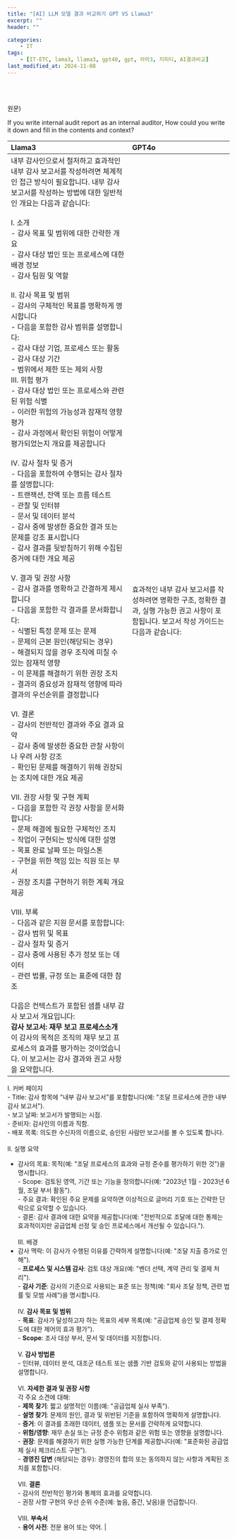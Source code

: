 ```yaml
---
title: "[AI] LLM 모델 결과 비교하기 GPT VS Llama3"
excerpt: ""
header: ""

categories:
    - IT
tags:
    - [IT-ETC, lama3, llama3, gpt40, gpt, 라마3, 지피티, AI결과비교]
last_modified_at: 2024-11-08
---
```

<br><br>

원문) 


If you write internal audit report as an internal auditor, How could you write it down and fill in the contents and context?


| Llama3 | GPT4o |
| :------------------ | :------------------ |
| 내부 감사인으로서 철저하고 효과적인 내부 감사 보고서를 작성하려면 체계적인 접근 방식이 필요합니다. 내부 감사 보고서를 작성하는 방법에 대한 일반적인 개요는 다음과 같습니다:<br><br>I. 소개<br>- 감사 목표 및 범위에 대한 간략한 개요<br>- 감사 대상 법인 또는 프로세스에 대한 배경 정보<br>- 감사 팀원 및 역할<br><br>II. 감사 목표 및 범위<br>- 감사의 구체적인 목표를 명확하게 명시합니다<br>- 다음을 포함한 감사 범위를 설명합니다:<br>- 감사 대상 기업, 프로세스 또는 활동<br>- 감사 대상 기간<br>- 범위에서 제한 또는 제외 사항<br>III. 위험 평가<br>- 감사 대상 법인 또는 프로세스와 관련된 위험 식별<br>- 이러한 위험의 가능성과 잠재적 영향 평가<br>- 감사 과정에서 확인된 위험이 어떻게 평가되었는지 개요를 제공합니다<br><br>IV. 감사 절차 및 증거<br>- 다음을 포함하여 수행되는 감사 절차를 설명합니다:<br>- 트랜잭션, 잔액 또는 흐름 테스트<br>- 관찰 및 인터뷰<br>- 문서 및 데이터 분석<br>- 감사 중에 발생한 중요한 결과 또는 문제를 강조 표시합니다<br>- 감사 결과를 뒷받침하기 위해 수집된 증거에 대한 개요 제공<br><br>V. 결과 및 권장 사항<br>- 감사 결과를 명확하고 간결하게 제시합니다<br>- 다음을 포함한 각 결과를 문서화합니다:<br>- 식별된 특정 문제 또는 문제<br>- 문제의 근본 원인(해당되는 경우)<br>- 해결되지 않을 경우 조직에 미칠 수 있는 잠재적 영향<br>- 이 문제를 해결하기 위한 권장 조치<br>- 결과의 중요성과 잠재적 영향에 따라 결과의 우선순위를 결정합니다<br><br>VI. 결론<br>- 감사의 전반적인 결과와 주요 결과 요약<br>- 감사 중에 발생한 중요한 관찰 사항이나 우려 사항 강조<br>- 확인된 문제를 해결하기 위해 권장되는 조치에 대한 개요 제공<br><br>VII. 권장 사항 및 구현 계획<br>- 다음을 포함한 각 권장 사항을 문서화합니다:<br>- 문제 해결에 필요한 구체적인 조치<br>- 작업이 구현되는 방식에 대한 설명<br>- 목표 완료 날짜 또는 마일스톤<br>- 구현을 위한 책임 있는 직원 또는 부서<br>- 권장 조치를 구현하기 위한 계획 개요 제공<br><br>VIII. 부록<br>- 다음과 같은 지원 문서를 포함합니다:<br>- 감사 범위 및 목표<br>- 감사 절차 및 증거<br>- 감사 중에 사용된 추가 정보 또는 데이터<br>- 관련 법률, 규정 또는 표준에 대한 참조<br><br>다음은 컨텍스트가 포함된 샘플 내부 감사 보고서 개요입니다:<br>**감사 보고서: 재무 보고 프로세스소개**<br>이 감사의 목적은 조직의 재무 보고 프로세스의 효과를 평가하는 것이었습니다. 이 보고서는 감사 결과와 권고 사항을 요약합니다. | 효과적인 내부 감사 보고서를 작성하려면 명확한 구조, 정확한 결과, 실행 가능한 권고 사항이 포함됩니다. 보고서 작성 가이드는 다음과 같습니다:<br><br>
I. 커버 페이지<br>- Title: 감사 항목에 "내부 감사 보고서"를 포함합니다(예: "조달 프로세스에 관한 내부 감사 보고서").<br>- 보고 날짜: 보고서가 발행되는 시점.<br>- 준비자: 감사인의 이름과 직함.<br>- 배포 목록: 의도한 수신자의 이름으로, 승인된 사람만 보고서를 볼 수 있도록 합니다.<br><br>II. 실행 요약<br>
- 감사의 목표: 목적(예: "조달 프로세스의 효과와 규정 준수를 평가하기 위한 것")을 명시합니다.<br>- Scope: 검토된 영역, 기간 또는 기능을 정의합니다(예: "2023년 1월 - 2023년 6월, 조달 부서 활동").<br>- 주요 결과: 확인된 주요 문제를 요약하면 이상적으로 글머리 기호 또는 간략한 단락으로 요약할 수 있습니다.<br>- 결론: 감사 결과에 대한 요약을 제공합니다(예: "전반적으로 조달에 대한 통제는 효과적이지만 공급업체 선정 및 승인 프로세스에서 개선될 수 있습니다.").<br><br>III. 배경<br>
- 감사 맥락: 이 감사가 수행된 이유를 간략하게 설명합니다(예: "조달 지출 증가로 인해").<br>- **프로세스 및 시스템 감사**: 검토 대상 개요(예: "벤더 선택, 계약 관리 및 결제 처리").<br>- **감사 기준**: 감사의 기준으로 사용되는 표준 또는 정책(예: "회사 조달 정책, 관련 법률 및 모범 사례")을 명시합니다.<br><br>IV. **감사 목표 및 범위**<br>- **목표**: 감사가 달성하고자 하는 목표의 세부 목록(예: "공급업체 승인 및 결제 정확도에 대한 제어의 효과 평가").<br>- **Scope**: 조사 대상 부서, 문서 및 데이터를 지정합니다.<br><br>V. **감사 방법론**<br>- 인터뷰, 데이터 분석, 대조군 테스트 또는 샘플 기반 검토와 같이 사용되는 방법을 설명합니다.<br><br>VI. **자세한 결과 및 권장 사항**<br>각 주요 소견에 대해:<br>- **제목 찾기**: 짧고 설명적인 이름(예: "공급업체 실사 부족").<br>- **설명 찾기**: 문제의 원인, 결과 및 위반된 기준을 포함하여 명확하게 설명합니다.<br>- **증거**: 이 결과를 초래한 데이터, 샘플 또는 문서를 간략하게 요약합니다.<br>- **위험/영향**: 재무 손실 또는 규정 준수 위험과 같은 위험 또는 영향을 설명합니다.<br>- **권장**: 문제를 해결하기 위한 실행 가능한 단계를 제공합니다(예: "표준화된 공급업체 실사 체크리스트 구현").<br>- **경영진 답변** (해당되는 경우): 경영진의 합의 또는 동의하지 않는 사항과 계획된 조치를 포함합니다.<br><br>VII. **결론**<br>- 감사의 전반적인 평가와 통제의 효과를 요약합니다.<br>- 권장 사항 구현의 우선 순위 수준(예: 높음, 중간, 낮음)을 언급합니다.<br><br>VIII. **부속서**<br>- **용어 사전**: 전문 용어 또는 약어. |
